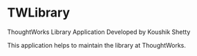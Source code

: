 # TWLibrary
ThoughtWorks Library Application
Developed by Koushik Shetty

This application helps to maintain the library at ThoughtWorks.
